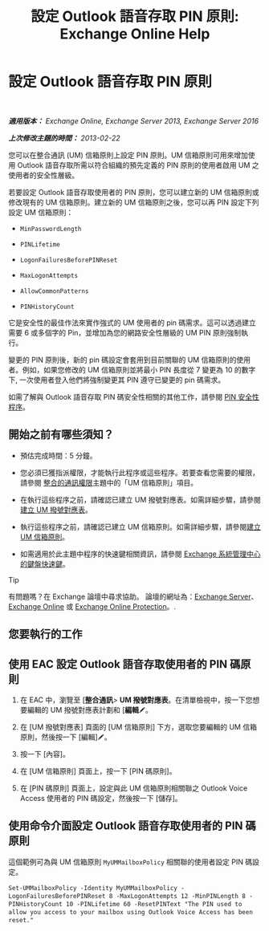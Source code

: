 ﻿---
title: '設定 Outlook 語音存取 PIN 原則: Exchange Online Help'
TOCTitle: 設定 Outlook 語音存取 PIN 原則
ms:assetid: 5b2800b7-bfa6-4282-975c-0706ae25ad64
ms:mtpsurl: https://technet.microsoft.com/zh-tw/library/Aa998285(v=EXCHG.150)
ms:contentKeyID: 50553996
ms.date: 05/23/2018
mtps_version: v=EXCHG.150
ms.translationtype: MT
---

# 設定 Outlook 語音存取 PIN 原則

 

_**適用版本：** Exchange Online, Exchange Server 2013, Exchange Server 2016_

_**上次修改主題的時間：** 2013-02-22_

您可以在整合通訊 (UM) 信箱原則上設定 PIN 原則。UM 信箱原則可用來增加使用 Outlook 語音存取所需以符合組織的預先定義的 PIN 原則的使用者啟用 UM 之使用者的安全性層級。

若要設定 Outlook 語音存取使用者的 PIN 原則，您可以建立新的 UM 信箱原則或修改現有的 UM 信箱原則。建立新的 UM 信箱原則之後，您可以再 PIN 設定下列設定 UM 信箱原則：

  - `MinPasswordLength`

  - `PINLifetime`

  - `LogonFailuresBeforePINReset`

  - `MaxLogonAttempts`

  - `AllowCommonPatterns`

  - `PINHistoryCount`

它是安全性的最佳作法來實作強式的 UM 使用者的 pin 碼需求。這可以透過建立需要 6 或多個字的 Pin，並增加為您的網路安全性層級的 UM PIN 原則強制執行。

變更的 PIN 原則後，新的 pin 碼設定會套用到目前關聯的 UM 信箱原則的使用者。例如，如果您修改的 UM 信箱原則並將最小 PIN 長度從 7 變更為 10 的數字下, 一次使用者登入他們將強制變更其 PIN 遵守已變更的 pin 碼需求。

如需了解與 Outlook 語音存取 PIN 碼安全性相關的其他工作，請參閱 [PIN 安全性程序](pin-security-procedures-exchange-2013-help.md)。

## 開始之前有哪些須知？

  - 預估完成時間：5 分鐘。

  - 您必須已獲指派權限，才能執行此程序或這些程序。若要查看您需要的權限，請參閱 [整合的通訊權限](unified-messaging-permissions-exchange-2013-help.md)主題中的「UM 信箱原則」項目。

  - 在執行這些程序之前，請確認已建立 UM 撥號對應表。如需詳細步驟，請參閱[建立 UM 撥號對應表](create-a-um-dial-plan-exchange-2013-help.md)。

  - 執行這些程序之前，請確認已建立 UM 信箱原則。如需詳細步驟，請參閱[建立 UM 信箱原則](create-a-um-mailbox-policy-exchange-2013-help.md)。

  - 如需適用於此主題中程序的快速鍵相關資訊，請參閱 [Exchange 系統管理中心的鍵盤快速鍵](keyboard-shortcuts-in-the-exchange-admin-center-exchange-online-protection-help.md)。


> [!TIP]  
> 有問題嗎？在 Exchange 論壇中尋求協助。 論壇的網址為：<a href="https://go.microsoft.com/fwlink/p/?linkid=60612">Exchange Server</a>、 <a href="https://go.microsoft.com/fwlink/p/?linkid=267542">Exchange Online</a> 或 <a href="https://go.microsoft.com/fwlink/p/?linkid=285351">Exchange Online Protection</a>。.




## 您要執行的工作

## 使用 EAC 設定 Outlook 語音存取使用者的 PIN 碼原則

1.  在 EAC 中，瀏覽至 \[**整合通訊**\> **UM 撥號對應表**。在清單檢視中，按一下您想要編輯的 UM 撥號對應表計劃和 \[**編輯**![編輯圖示](images/JJ218640.6f53ccb2-1f13-4c02-bea0-30690e6ea71d(EXCHG.150).gif "編輯圖示")。

2.  在 \[UM 撥號對應表\] 頁面的 \[UM 信箱原則\] 下方，選取您要編輯的 UM 信箱原則，然後按一下 \[編輯\]![編輯圖示](images/JJ218640.6f53ccb2-1f13-4c02-bea0-30690e6ea71d(EXCHG.150).gif "編輯圖示")。

3.  按一下 \[內容\]。

4.  在 \[UM 信箱原則\] 頁面上，按一下 \[PIN 碼原則\]。

5.  在 \[PIN 碼原則\] 頁面上，設定與此 UM 信箱原則相關聯之 Outlook Voice Access 使用者的 PIN 碼設定，然後按一下 \[儲存\]。

## 使用命令介面設定 Outlook 語音存取使用者的 PIN 碼原則

這個範例可為與 UM 信箱原則 `MyUMMailboxPolicy` 相關聯的使用者設定 PIN 碼設定。

    Set-UMMailboxPolicy -Identity MyUMMailboxPolicy -LogonFailuresBeforePINReset 8 -MaxLogonAttempts 12 -MinPINLength 8 -PINHistoryCount 10 -PINLifetime 60 -ResetPINText "The PIN used to allow you access to your mailbox using Outlook Voice Access has been reset."

